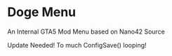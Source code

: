 # Doge Menu
 An Internal GTA5 Mod Menu based on Nano42 Source
 
 Update Needed! To much ConfigSave() looping!

